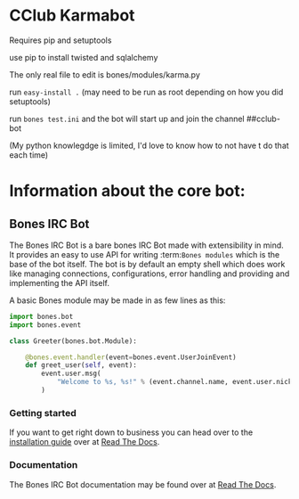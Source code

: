 # CClub Karmabot

Requires pip and setuptools

use pip to install twisted and sqlalchemy

The only real file to edit is bones/modules/karma.py

run ```easy-install .``` (may need to be run as root depending on how you did setuptools)

run ```bones test.ini``` and the bot will start up and join the channel ##cclub-bot

(My python knowlegdge is limited, I'd love to know how to not have t do that each time)

Information about the core bot:
======
## Bones IRC Bot
The Bones IRC Bot is a bare bones IRC Bot made with extensibility
in mind. It provides an easy to use API for writing :term:`Bones modules`
which is the base of the bot itself. The bot is by default an empty shell
which does work like managing connections, configurations, error handling
and providing and implementing the API itself.

A basic Bones module may be made in as few lines as this:

```python
import bones.bot
import bones.event

class Greeter(bones.bot.Module):

    @bones.event.handler(event=bones.event.UserJoinEvent)
    def greet_user(self, event):
        event.user.msg(
            "Welcome to %s, %s!" % (event.channel.name, event.user.nickname)
        )
```

### Getting started
If you want to get right down to business you can head over to the [installation guide][howto-install] over at [Read The Docs][docs].

### Documentation
The Bones IRC Bot documentation may be found over at [Read The Docs][docs].

[howto-install]: http://bones-irc-bot.readthedocs.org/en/latest/intro/installation.html
[docs]: http://bones-irc-bot.readthedocs.org/
